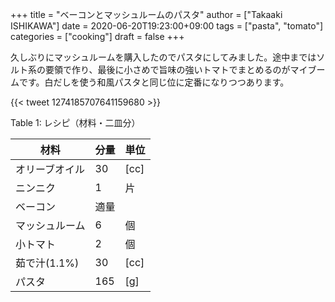 +++
title = "ベーコンとマッシュルームのパスタ"
author = ["Takaaki ISHIKAWA"]
date = 2020-06-20T19:23:00+09:00
tags = ["pasta", "tomato"]
categories = ["cooking"]
draft = false
+++

久しぶりにマッシュルームを購入したのでパスタにしてみました。途中まではソルト系の要領で作り、最後に小さめで旨味の強いトマトでまとめるのがマイブームです。白だしを使う和風パスタと同じ位に定番になりつつあります。

{{< tweet 1274185707641159680 >}}

<div class="table-caption">
  <span class="table-number">Table 1</span>:
  レシピ（材料・二皿分）
</div>

| 材料      | 分量 | 単位 |
|---------|----|----|
| オリーブオイル | 30  | [cc] |
| ニンニク  | 1   | 片   |
| ベーコン  | 適量 |      |
| マッシュルーム | 6   | 個   |
| 小トマト  | 2   | 個   |
| 茹で汁(1.1%) | 30  | [cc] |
| パスタ    | 165 | [g]  |
